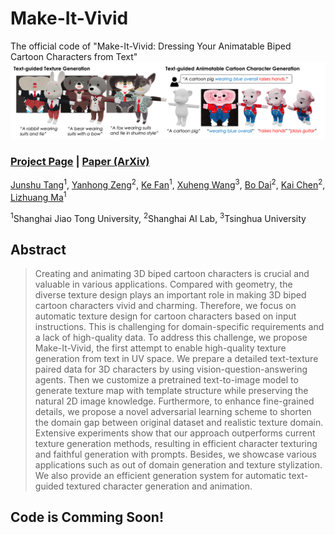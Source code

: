 # Make-It-Vivid
The official code of "Make-It-Vivid: Dressing Your Animatable Biped Cartoon Characters from Text"
<img src='pipeline.png'/>

### [Project Page](https://make-it-vivid.github.io/) | [Paper (ArXiv)](https://arxiv.org/abs/2403.16897)


[Junshu Tang](https://junshutang.github.io/)<sup>1</sup>,
[Yanhong Zeng](https://zengyh1900.github.io/)<sup>2</sup>,
[Ke Fan](https://openreview.net/profile?id=~Ke_Fan2)<sup>1</sup>,
[Xuheng Wang](https://github.com/xUhEngwAng)<sup>3</sup>,
[Bo Dai](https://daibo.info/)<sup>2</sup>,
[Kai Chen](https://chenkai.site/)<sup>2</sup>,
[Lizhuang Ma](http://dmcv.sjtu.edu.cn/)<sup>1</sup>

<sup>1</sup>Shanghai Jiao Tong University, <sup>2</sup>Shanghai AI Lab, <sup>3</sup>Tsinghua University

## Abstract
> Creating and animating 3D biped cartoon characters is crucial and valuable in various applications. Compared with geometry, the diverse texture design plays an important role in making 3D biped cartoon characters vivid and charming. Therefore, we focus on automatic texture design for cartoon characters based on input instructions. This is challenging for domain-specific requirements and a lack of high-quality data. To address this challenge, we propose Make-It-Vivid, the first attempt to enable high-quality texture generation from text in UV space. We prepare a detailed text-texture paired data for 3D characters by using vision-question-answering agents. Then we customize a pretrained text-to-image model to generate texture map with template structure while preserving the natural 2D image knowledge. Furthermore, to enhance fine-grained details, we propose a novel adversarial learning scheme to shorten the domain gap between original dataset and realistic texture domain. Extensive experiments show that our approach outperforms current texture generation methods, resulting in efficient character texturing and faithful generation with prompts. Besides, we showcase various applications such as out of domain generation and texture stylization. We also provide an efficient generation system for automatic text-guided textured character generation and animation.

## Code is Comming Soon!
